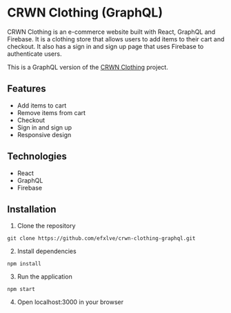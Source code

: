 # CRWN Clothing (GraphQL)
CRWN Clothing is an e-commerce website built with React, GraphQL and Firebase. It is a clothing store that allows users to add items to their cart and checkout. It also has a sign in and sign up page that uses Firebase to authenticate users.

This is a GraphQL version of the [CRWN Clothing](https://github.com/efxlve/crwn-clothing) project.

## Features
- Add items to cart
- Remove items from cart
- Checkout
- Sign in and sign up
- Responsive design

## Technologies
- React
- GraphQL
- Firebase

## Installation
1. Clone the repository
```
git clone https://github.com/efxlve/crwn-clothing-graphql.git
```
2. Install dependencies
```
npm install
```
3. Run the application
```
npm start
```
4. Open localhost:3000 in your browser
